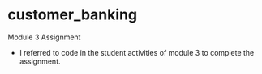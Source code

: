 # customer_banking
Module 3 Assignment
- I referred to code in the student activities of module 3 to complete the assignment.
